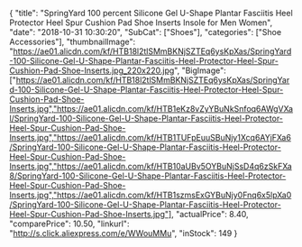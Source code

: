 {
	"title": "SpringYard 100 percent Silicone Gel U-Shape Plantar Fasciitis Heel Protector Heel Spur Cushion Pad Shoe Inserts Insole for Men Women",
	"date": "2018-10-31 10:30:20",
	"SubCat": ["Shoes"],
	"categories": ["Shoe Accessories"],
	"thumbnailImage": "https://ae01.alicdn.com/kf/HTB18l2tlSMmBKNjSZTEq6ysKpXas/SpringYard-100-Silicone-Gel-U-Shape-Plantar-Fasciitis-Heel-Protector-Heel-Spur-Cushion-Pad-Shoe-Inserts.jpg_220x220.jpg",
	"BigImage": ["https://ae01.alicdn.com/kf/HTB18l2tlSMmBKNjSZTEq6ysKpXas/SpringYard-100-Silicone-Gel-U-Shape-Plantar-Fasciitis-Heel-Protector-Heel-Spur-Cushion-Pad-Shoe-Inserts.jpg","https://ae01.alicdn.com/kf/HTB1eKz8vZyYBuNkSnfoq6AWgVXal/SpringYard-100-Silicone-Gel-U-Shape-Plantar-Fasciitis-Heel-Protector-Heel-Spur-Cushion-Pad-Shoe-Inserts.jpg","https://ae01.alicdn.com/kf/HTB1TUFpEuuSBuNjy1Xcq6AYjFXa6/SpringYard-100-Silicone-Gel-U-Shape-Plantar-Fasciitis-Heel-Protector-Heel-Spur-Cushion-Pad-Shoe-Inserts.jpg","https://ae01.alicdn.com/kf/HTB10aUBv5OYBuNjSsD4q6zSkFXa8/SpringYard-100-Silicone-Gel-U-Shape-Plantar-Fasciitis-Heel-Protector-Heel-Spur-Cushion-Pad-Shoe-Inserts.jpg","https://ae01.alicdn.com/kf/HTB1szmsExGYBuNjy0Fnq6x5lpXa0/SpringYard-100-Silicone-Gel-U-Shape-Plantar-Fasciitis-Heel-Protector-Heel-Spur-Cushion-Pad-Shoe-Inserts.jpg"],
	"actualPrice": 8.40,
	"comparePrice": 10.50,
	"linkurl": "http://s.click.aliexpress.com/e/WWouMMu",
	"inStock": 149
}

